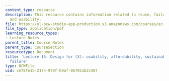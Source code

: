 ```yaml
---
content_type: resource
description: This resource contains information related to reuse, failures, affordability,
  and usability.
file: https://ol-ocw-studio-app-production.s3.amazonaws.com/courses/ec-720j-d-lab-ii-design-spring-2010/cef8fe1b2174970fb9af067051b2c407_MITEC_720JS10_lec15.pdf
file_type: application/pdf
learning_resource_types:
- Lecture Notes
parent_title: Course Notes
parent_type: CourseSection
resourcetype: Document
title: 'Lecture 15: Design for [X]: usability, affordability, sustainability, reuse,
  failure'
type: OCWFile
uid: cef8fe1b-2174-970f-b9af-067051b2c407
---
```

